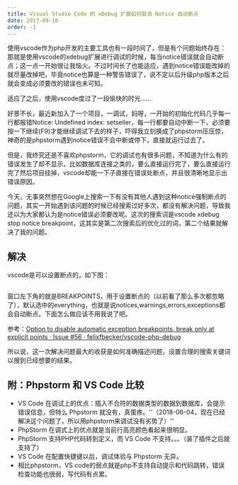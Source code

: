 ```yaml
---
title: Visual Studio Code 的 xDebug 扩展如何取消 Notice 自动断点
date: 2017-09-16
order: -1
---
```


使用vscode作为php开发的主要工具也有一段时间了，但是有个问题始终存在：那就是使用vscode的xdebug扩展进行调试的时候，每当notice错误就会自动断点；这一点一开始很让我恼火。不过时间长了也能适应，遇到notice错误能改掉的就尽量改掉吧，毕竟notice也算是一种警告错误了，说不定以后升级php版本之后就会变成必须要改的错误也未可知。

适应了之后，使用vscode度过了一段愉快的时光……

好景不长，最近新加入了一个项目，一调试，妈呀，一开始的初始化代码几乎每一行都报错Notice: Undefined index: setseller，每一行都要自动中断一下，必须要按一下继续(F9)才能继续调试下去的样子，吓得我立刻换成了phpstorm压压惊，神奇的是phpstorm遇到notice错误不会中断或停下，直接就运行过去了。

但是，我终究还是不喜欢phpstorm，它的调试也有很多问题，不知道为什么有的错误发生了却不显示，比如数据库连接之类的，要么直接运行完了，要么直接运行完了然后项目挂掉，vscode却能一下子直接在错误处断点，并且很清晰地显示出错误原因。

今天，无事突然想在Google上搜索一下有没有其他人遇到这种notice强制断点的问题，其实一开始遇到该问题的时候已经搜索过好多次，都没有解决问题，导致我还以为大家都认为是notice错误必须要改呢。这次的搜索词是vscode xdebug stop notice breakpoint，这其实是第二次搜索后的优化过的词，第二个结果就解决了我的问题。

## 解决

vscode是可以设置断点的，如下图：

![]()

窗口左下角的就是BREAKPOINTS，用于设置断点的（以前看了那么多次都忽略了），默认选中的everything，也就是说notices,warnings,errors,exceptions都会自动断点。下面怎么做应该不用我说了吧。

参考：<a href="https://github.com/felixfbecker/vscode-php-debug/issues/56" target="_blank" rel="noopener noreferrer">Option to disable automatic exception breakpoints, break only at explicit points · Issue #56 · felixfbecker/vscode-php-debug</a>

所以说，这一次解决问题最大的收获是如何准确描述问题，设置合理的搜索关键词以搜到已经想要的结果。

## 附：Phpstorm 和 VS Code 比较
* VS Code 在调试上的优点：插入不合符的数据类型的数据到数据库，会提示错误信息，但特么 Phpstorm 就没有，真蛋疼。''（2018-06-04，现在已经解决这个问题了，所以用phpstorm来调试没有劣势了）''
* PhpStorm 在调式上的优点就是当前行高亮颜色看起来很明显。
* PhpStorm 支持PHP代码转到定义，而 VS Code 不支持。。。（装了插件之后就支持了）
* VS Code 在配置快捷键以后，调试体验与 Phpstorm 无异。
* 相比phpstorm，VS code的弱点就是php不支持自动提示和代码跳转，错误检查功能也很弱，写代码有点累。